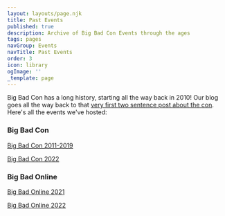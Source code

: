 ```yaml
---
layout: layouts/page.njk
title: Past Events
published: true
description: Archive of Big Bad Con Events through the ages
tags: pages
navGroup: Events
navTitle: Past Events
order: 3
icon: library
ogImage: ''
_template: page
---
```


Big Bad Con has a long history, starting all the way back in 2010! Our blog goes all the way back to that [very first two sentence post about the con](/blog/announcing-big-bad-con/). Here's all the events we've hosted:

### Big Bad Con

[Big Bad Con 2011-2019](https://www.bigbadcon.com/archive-of-past-events/)

[Big Bad Con 2022](/archive-of-2022-events)

### Big Bad Online

[Big Bad Online 2021](/past-events/big-bad-online-2021)

[Big Bad Online 2022](/past-events/big-bad-online-2022)
